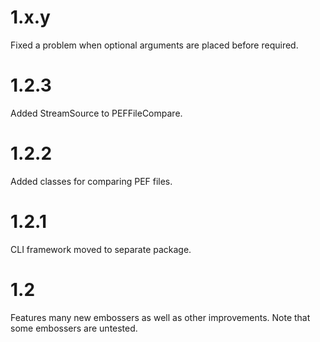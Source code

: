 # 1.x.y #
Fixed a problem when optional arguments are placed before required.

# 1.2.3 #
Added StreamSource to PEFFileCompare.

# 1.2.2 #
Added classes for comparing PEF files.

# 1.2.1 #
CLI framework moved to separate package.

# 1.2 #
Features many new embossers as well as other improvements. Note that some embossers are untested.